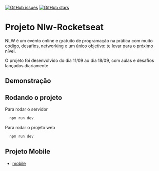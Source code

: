 <a href="https://github.com/Yuriferr/Rocketseat-Nlw/issues"><img alt="GitHub issues" src="https://img.shields.io/github/issues/Yuriferr/Rocketseat-Nlw"></a>
<a href="https://github.com/Yuriferr/Rocketseat-Nlw/stargazers"><img alt="GitHub stars" src="https://img.shields.io/github/stars/Yuriferr/Rocketseat-Nlw"></a>

# Projeto Nlw-Rocketseat

NLW é um evento online e gratuito de programação na prática com muito código, desafios, networking e um único objetivo: te levar para o próximo nível.

O projeto foi desenvolvido do dia 11/09 ao dia 18/09, com aulas e desafios lançados diariamente

## Demonstração

<div align="center">
  
</div>


## Rodando o projeto

Para rodar o servidor

```bash
  npm run dev
```

Para rodar o projeto web

```bash
  npm run dev
```


## Projeto Mobile

 - [mobile](https://github.com/Yuriferr/Rocketseat-Nlw-mobile)
